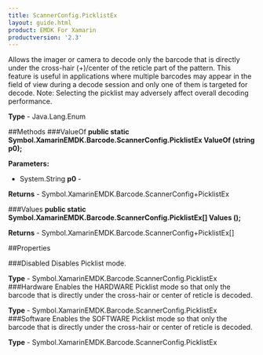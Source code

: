 ```yaml
---
title: ScannerConfig.PicklistEx
layout: guide.html 
product: EMDK For Xamarin 
productversion: '2.3' 
---
```

Allows the imager or camera to decode only the barcode that is directly under the cross-hair (+)/center of the reticle part of the pattern. This feature is useful in applications where multiple barcodes may appear in the field of view during a decode session and only one of them is targeted for decode.
Note: Selecting the picklist may adversely affect overall decoding performance.

**Type** - Java.Lang.Enum

##Methods
###ValueOf
**public static Symbol.XamarinEMDK.Barcode.ScannerConfig.PicklistEx ValueOf (string p0);**



**Parameters:** 

* System.String **p0** - 
        

**Returns** - Symbol.XamarinEMDK.Barcode.ScannerConfig+PicklistEx

###Values
**public static Symbol.XamarinEMDK.Barcode.ScannerConfig.PicklistEx[] Values ();**




**Returns** - Symbol.XamarinEMDK.Barcode.ScannerConfig+PicklistEx[]

##Properties

###Disabled
Disables Picklist mode.

**Type** - Symbol.XamarinEMDK.Barcode.ScannerConfig.PicklistEx
###Hardware
Enables the HARDWARE Picklist mode so that only the barcode that is directly under the cross-hair or center of reticle is decoded.

**Type** - Symbol.XamarinEMDK.Barcode.ScannerConfig.PicklistEx
###Software
Enables the SOFTWARE Picklist mode so that only the barcode that is directly under the cross-hair or center of reticle is decoded.

**Type** - Symbol.XamarinEMDK.Barcode.ScannerConfig.PicklistEx


